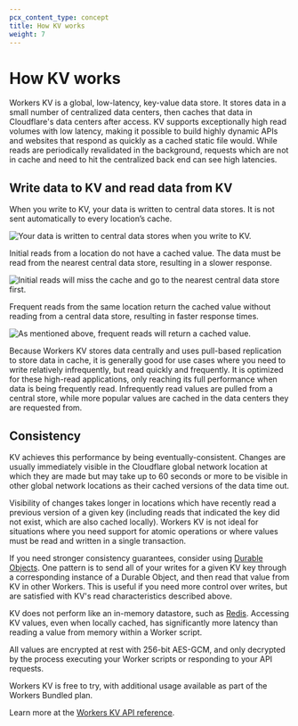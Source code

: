 ```yaml
---
pcx_content_type: concept
title: How KV works
weight: 7
---
```


# How KV works

Workers KV is a global, low-latency, key-value data store. It stores data in a small number of centralized data centers, then caches that data in Cloudflare's data centers after access. KV supports exceptionally high read volumes with low latency, making it possible to build highly dynamic APIs and websites that respond as quickly as a cached static file would. While reads are periodically revalidated in the background, requests which are not in cache and need to hit the centralized back end can see high latencies.

## Write data to KV and read data from KV

When you write to KV, your data is written to central data stores. It is not sent automatically to every location’s cache.

![Your data is written to central data stores when you write to KV.](/workers/static/kv-write.svg)

Initial reads from a location do not have a cached value. The data must be read from the nearest central data store, resulting in a slower response.

![Initial reads will miss the cache and go to the nearest central data store first.](/workers/static/kv-slow-read.svg)

Frequent reads from the same location return the cached value without reading from a central data store, resulting in faster response times.

![As mentioned above, frequent reads will return a cached value.](/workers/static/kv-fast-read.svg)

Because Workers KV stores data centrally and uses pull-based replication to store data in cache, it is generally good for use cases where you need to write relatively infrequently, but read quickly and frequently. It is optimized for these high-read applications, only reaching its full performance when data is being frequently read. Infrequently read values are pulled from a central store, while more popular values are cached in the data centers they are requested from.

## Consistency

KV achieves this performance by being eventually-consistent. Changes are usually immediately visible in the Cloudflare global network location at which they are made but may take up to 60 seconds or more to be visible in other global network locations as their cached versions of the data time out. 

Visibility of changes takes longer in locations which have recently read a previous version of a given key (including reads that indicated the key did not exist, which are also cached locally). Workers KV is not ideal for situations where you need support for atomic operations or where values must be read and written in a single transaction.

If you need stronger consistency guarantees, consider using [Durable Objects](/workers/learning/using-durable-objects/). One pattern is to send all of your writes for a given KV key through a corresponding instance of a Durable Object, and then read that value from KV in other Workers. This is useful if you need more control over writes, but are satisfied with KV's read characteristics described above.

KV does not perform like an in-memory datastore, such as [Redis](https://redis.io). Accessing KV values, even when locally cached, has significantly more latency than reading a value from memory within a Worker script.

All values are encrypted at rest with 256-bit AES-GCM, and only decrypted by the process executing your Worker scripts or responding to your API requests.

Workers KV is free to try, with additional usage available as part of the Workers Bundled plan.

Learn more at the [Workers KV API reference](/workers/runtime-apis/kv/).
